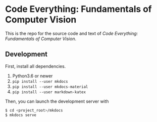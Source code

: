 # Code Everything: Fundamentals of Computer Vision

This is the repo for the source code and text of _Code Everything: Fundamentals
of Computer Vision_.

## Development

First, install all dependencies.

1. Python3.6 or newer
1. `pip install --user mkdocs`
1. `pip install --user mkdocs-material`
1. `pip install --user markdown-katex`

Then, you can launch the development server with

```sh
$ cd <project_root>/mkdocs
$ mkdocs serve
```
